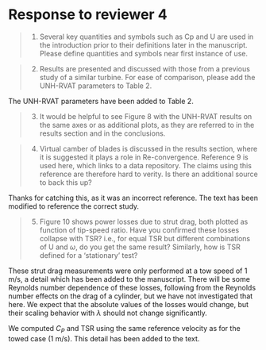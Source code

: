 # Response to reviewer 4

>1. Several key quantities and symbols such as Cp and U are used in the introduction prior to their definitions later in the manuscript. Please define quantities and symbols near first instance of use.



>2. Results are presented and discussed with those from a previous study of a similar turbine. For ease of comparison, please add the UNH-RVAT parameters to Table 2.

The UNH-RVAT parameters have been added to Table 2.

>3. It would be helpful to see Figure 8 with the UNH-RVAT results on the same axes or as additional plots, as they are referred to in the results section and in the conclusions.



>4. Virtual camber of blades is discussed in the results section, where it is suggested it plays a role in Re-convergence. Reference 9 is used here, which links to a data repository. The claims using this reference are therefore hard to verity. Is there an additional source to back this up?

Thanks for catching this, as it was an incorrect reference. The text has been
modified to reference the correct study.

>5. Figure 10 shows power losses due to strut drag, both plotted as function of tip-speed ratio. Have you confirmed these losses collapse with TSR? i.e., for equal TSR but different combinations of U and $\omega$, do you get the same result? Similarly, how is TSR defined for a ‘stationary’ test?

These strut drag measurements were only performed at a tow speed of 1 m/s, a
detail which has been added to the manuscript. There will be some Reynolds
number dependence of these losses, following from the Reynolds number effects on
the drag of a cylinder, but we have not investigated that here. We expect that
the absolute values of the losses would change, but their scaling behavior with
$\lambda$ should not change significantly.

We computed $C_P$ and TSR using the same reference velocity as for the towed
case (1 m/s). This detail has been added to the text.
